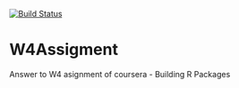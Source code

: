 [![Build Status](https://travis-ci.com/cesarkero/W4Assigment.svg?branch=master)](https://travis-ci.com/cesarkero/W4Assigment)

# W4Assigment
 Answer to W4 asignment of coursera - Building R Packages
